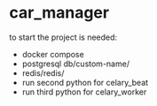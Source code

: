 # car_manager

to start the project is needed:
- docker compose
- postgresql db/custom-name/
- redis/redis/
- run second python for celary_beat
- run third python for celary_worker